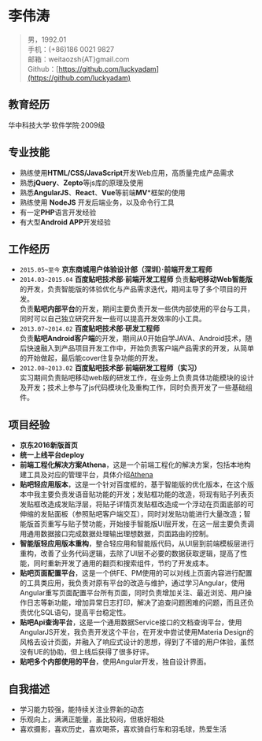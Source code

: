 # 李伟涛

> 男，1992.01  
> 手机：(+86)186 0021 9827   
> 邮箱：weitaozsh{AT}gmail.com  
> Github：[https://github.com/luckyadam](https://github.com/luckyadam)

## 教育经历

华中科技大学·软件学院·2009级

## 专业技能

* 熟练使用**HTML/CSS/JavaScript**开发Web应用，高质量完成产品需求
* 熟悉**jQuery**、**Zepto**等js库的原理及使用
* 熟悉**AngularJS**、**React**、**Vue**等前端**MV***框架的使用
* 熟练使用 **NodeJS** 开发后端业务，以及命令行工具
* 有一定**PHP**语言开发经验
* 有大型**Android APP**开发经验

## 工作经历

* ``2015.05~至今`` **京东商城用户体验设计部（深圳）·前端开发工程师**
* ``2014.03~2015.04`` **百度贴吧技术部·前端开发工程师**
负责**贴吧移动Web智能版**的开发，负责智能版的体验优化与产品需求迭代，期间主导了多个项目的开发。  
负责**贴吧内部平台**的开发，期间主要负责开发一些供内部使用的平台与工具，同时可以自己独立研究开发一些可以提高开发效率的小工具。
* ``2013.07~2014.02`` **百度贴吧技术部·研发工程师**  
负责**贴吧Android客户端**的开发，期间从0开始自学JAVA、Android技术，随后快速融入到产品项目开发工作中，开始负责客户端产品需求的开发，从简单的开始做起，最后能cover住复杂功能的开发。
* ``2012.08~2013.02`` **百度贴吧技术部·前端研发工程师（实习）**  
实习期间负责贴吧移动web版的研发工作，在业务上负责具体功能模块的设计及开发；技术上参与了js代码模块化及重构工作，同时负责开发了一些基础组件。

## 项目经验

* **京东2016新版首页**
* **统一上线平台deploy**
* **前端工程化解决方案Athena**，这是一个前端工程化的解决方案，包括本地构建工具及对应的管理平台，具体介绍[Athena](https://github.com/o2team/athena)
* **贴吧轻应用版本**，这是一个针对百度框的，基于智能版的优化版本，在这个版本中我主要负责发语音贴功能的开发；发贴框功能的改造，将现有贴子列表页发贴框改造成发贴浮层，将贴子详情页发贴框改造成一个浮动在页面底部的可伸缩的发贴面板（参照贴吧客户端交互），同时对发贴功能进行大量改造；智能版首页重写与贴子赞功能，开始接手智能版UI层开发，在这一层主要负责调用通用数据接口完成数据处理输出理想数据，页面路由的控制。
* **智能版轻应用版本重构**，整合轻应用和智能版代码，从UI层到前端模板层进行重构，改善了业务代码逻辑，去除了UI层不必要的数据获取逻辑，提高了性能，同时重新开发了通用的翻页和搜索组件，节约了开发成本。
* **贴吧页面配置平台**，这是一个供FE、PM使用的可以对线上页面内容进行配置的工具类应用，我负责对原有平台的改造与维护，通过学习Angular，使用Angular重写页面配置平台所有页面，同时负责增加关注、最近浏览、用户操作日志等新功能，增加异常日志打印，解决了追查问题困难的问题，而且还负责优化SQL语句，提高平台稳定性。
* **贴吧Api查询平台**，这是一个通用数据Service接口的文档查询平台，使用AngularJS开发，我负责开发这个平台，在开发中尝试使用Materia Design的风格去设计页面，并融入了响应式设计的思想，得到了不错的用户体验，虽然没有UE的协助，但上线后获得了很多好评。
* **贴吧多个内部使用的平台**，使用Angular开发，独自设计界面。

## 自我描述

* 学习能力较强，能持续关注业界新的动态
* 乐观向上，满满正能量，虽比较闷，但极好相处
* 喜欢摄影，喜欢历史，喜欢喝茶，喜欢骑自行车和羽毛球，热爱生活
